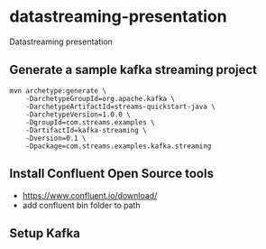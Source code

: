 # datastreaming-presentation
Datastreaming presentation


## Generate a sample kafka streaming project

```
mvn archetype:generate \
    -DarchetypeGroupId=org.apache.kafka \
    -DarchetypeArtifactId=streams-quickstart-java \
    -DarchetypeVersion=1.0.0 \
    -DgroupId=com.streams.examples \
    -DartifactId=kafka-streaming \
    -Dversion=0.1 \
    -Dpackage=com.streams.examples.kafka.streaming
```

## Install Confluent Open Source tools

 * https://www.confluent.io/download/
 * add confluent bin folder to path
 
## Setup Kafka

 